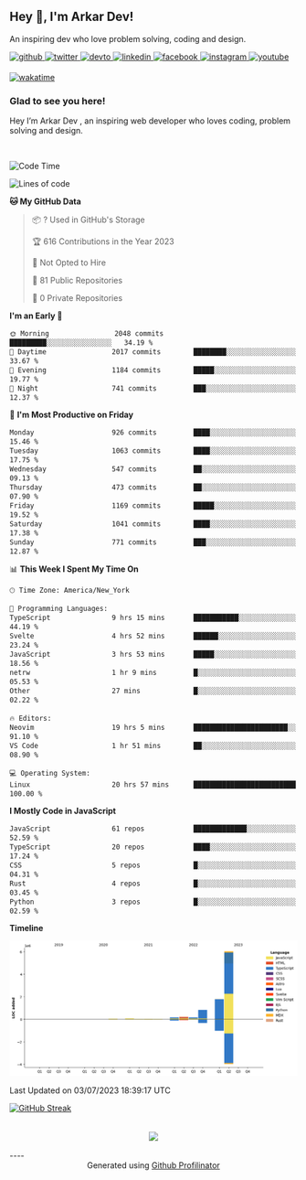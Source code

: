 ## Hey 👋, I'm Arkar Dev!  

An inspiring dev who love problem solving, coding and design.

<a href="https://github.com/Riley1101" target="_blank">
<img src=https://img.shields.io/badge/github-%2324292e.svg?&style=for-the-badge&logo=github&logoColor=white alt=github style="margin-bottom: 5px;" />
</a>
<a href="https://twitter.com/arkardev" target="_blank">
<img src=https://img.shields.io/badge/twitter-%2300acee.svg?&style=for-the-badge&logo=twitter&logoColor=white alt=twitter style="margin-bottom: 5px;" />
</a>
<a href="https://dev.to/riley1101" target="_blank">
<img src=https://img.shields.io/badge/dev.to-%2308090A.svg?&style=for-the-badge&logo=dev.to&logoColor=white alt=devto style="margin-bottom: 5px;" />
</a>
<a href="https://linkedin.com/in/arkar-kaung-myat" target="_blank">
<img src=https://img.shields.io/badge/linkedin-%231E77B5.svg?&style=for-the-badge&logo=linkedin&logoColor=white alt=linkedin style="margin-bottom: 5px;" />
</a>
<a href="https://www.facebook.com/riley.eileen.75" target="_blank">
<img src=https://img.shields.io/badge/facebook-%232E87FB.svg?&style=for-the-badge&logo=facebook&logoColor=white alt=facebook style="margin-bottom: 5px;" />
</a>
<a href="https://instagram.com/rileys1101" target="_blank">
<img src=https://img.shields.io/badge/instagram-%23000000.svg?&style=for-the-badge&logo=instagram&logoColor=white alt=instagram style="margin-bottom: 5px;" />
</a>
<a href="https://www.youtube.com/channel/UC_RfEQCC3gL2AzsFFAABikg" target="_blank">
<img src=https://img.shields.io/badge/youtube-%23EE4831.svg?&style=for-the-badge&logo=youtube&logoColor=white alt=youtube style="margin-bottom: 5px;" />
</a>  
  
[![wakatime](https://wakatime.com/badge/user/cf23b6e3-75f8-4c04-b0e3-273191c8d2ec.svg)](https://wakatime.com/@cf23b6e3-75f8-4c04-b0e3-273191c8d2ec)


### Glad to see you here!  
Hey I’m Arkar Dev , an inspiring web developer who loves coding, problem solving and design.

<br/>

<!--START_SECTION:waka-->
![Code Time](http://img.shields.io/badge/Code%20Time-303%20hrs%2026%20mins-blue)

![Lines of code](https://img.shields.io/badge/From%20Hello%20World%20I%27ve%20Written-9.4%20million%20lines%20of%20code-blue)

**🐱 My GitHub Data** 

> 📦 ? Used in GitHub's Storage 
 > 
> 🏆 616 Contributions in the Year 2023
 > 
> 🚫 Not Opted to Hire
 > 
> 📜 81 Public Repositories 
 > 
> 🔑 0 Private Repositories 
 > 
**I'm an Early 🐤** 

```text
🌞 Morning                2048 commits        █████████░░░░░░░░░░░░░░░░   34.19 % 
🌆 Daytime                2017 commits        ████████░░░░░░░░░░░░░░░░░   33.67 % 
🌃 Evening                1184 commits        █████░░░░░░░░░░░░░░░░░░░░   19.77 % 
🌙 Night                  741 commits         ███░░░░░░░░░░░░░░░░░░░░░░   12.37 % 
```
📅 **I'm Most Productive on Friday** 

```text
Monday                   926 commits         ████░░░░░░░░░░░░░░░░░░░░░   15.46 % 
Tuesday                  1063 commits        ████░░░░░░░░░░░░░░░░░░░░░   17.75 % 
Wednesday                547 commits         ██░░░░░░░░░░░░░░░░░░░░░░░   09.13 % 
Thursday                 473 commits         ██░░░░░░░░░░░░░░░░░░░░░░░   07.90 % 
Friday                   1169 commits        █████░░░░░░░░░░░░░░░░░░░░   19.52 % 
Saturday                 1041 commits        ████░░░░░░░░░░░░░░░░░░░░░   17.38 % 
Sunday                   771 commits         ███░░░░░░░░░░░░░░░░░░░░░░   12.87 % 
```


📊 **This Week I Spent My Time On** 

```text
🕑︎ Time Zone: America/New_York

💬 Programming Languages: 
TypeScript               9 hrs 15 mins       ███████████░░░░░░░░░░░░░░   44.19 % 
Svelte                   4 hrs 52 mins       ██████░░░░░░░░░░░░░░░░░░░   23.24 % 
JavaScript               3 hrs 53 mins       █████░░░░░░░░░░░░░░░░░░░░   18.56 % 
netrw                    1 hr 9 mins         █░░░░░░░░░░░░░░░░░░░░░░░░   05.53 % 
Other                    27 mins             █░░░░░░░░░░░░░░░░░░░░░░░░   02.22 % 

🔥 Editors: 
Neovim                   19 hrs 5 mins       ███████████████████████░░   91.10 % 
VS Code                  1 hr 51 mins        ██░░░░░░░░░░░░░░░░░░░░░░░   08.90 % 

💻 Operating System: 
Linux                    20 hrs 57 mins      █████████████████████████   100.00 % 
```

**I Mostly Code in JavaScript** 

```text
JavaScript               61 repos            █████████████░░░░░░░░░░░░   52.59 % 
TypeScript               20 repos            ████░░░░░░░░░░░░░░░░░░░░░   17.24 % 
CSS                      5 repos             █░░░░░░░░░░░░░░░░░░░░░░░░   04.31 % 
Rust                     4 repos             █░░░░░░░░░░░░░░░░░░░░░░░░   03.45 % 
Python                   3 repos             █░░░░░░░░░░░░░░░░░░░░░░░░   02.59 % 
```



**Timeline**

![Lines of Code chart](https://raw.githubusercontent.com/Riley1101/Riley1101/main/assets/bar_graph.png)


 Last Updated on 03/07/2023 18:39:17 UTC
<!--END_SECTION:waka-->

[![GitHub Streak](https://streak-stats.demolab.com?user=Riley1101)](https://git.io/streak-stats)
  
<br/>  
<div align="center">
<img src="https://komarev.com/ghpvc/?username=Riley1101&&style=flat-square" align="center" />
</div>  
<br/>  
----
<div align="center">Generated using <a href="https://profilinator.rishav.dev/" target="_blank">Github Profilinator</a></div>

